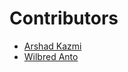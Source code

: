 # Contributors

- [Arshad Kazmi](https://github.com/arshadkazmi42)
- [Wilbred Anto](https://github.com/wilsantow)
